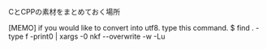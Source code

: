 CとCPPの素材をまとめておく場所

[MEMO]
if you would like to convert into utf8. type this command.
	$ find . -type f -print0 | xargs -0 nkf --overwrite -w -Lu
